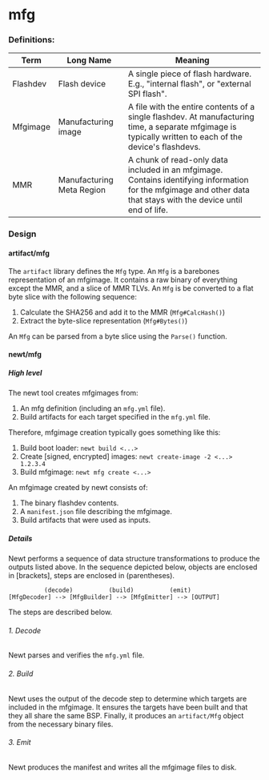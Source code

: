 <!--
#
# Licensed to the Apache Software Foundation (ASF) under one
# or more contributor license agreements.  See the NOTICE file
# distributed with this work for additional information
# regarding copyright ownership.  The ASF licenses this file
# to you under the Apache License, Version 2.0 (the
# "License"); you may not use this file except in compliance
# with the License.  You may obtain a copy of the License at
#
# http://www.apache.org/licenses/LICENSE-2.0
#
# Unless required by applicable law or agreed to in writing,
# software distributed under the License is distributed on an
# "AS IS" BASIS, WITHOUT WARRANTIES OR CONDITIONS OF ANY
#  KIND, either express or implied.  See the License for the
# specific language governing permissions and limitations
# under the License.
#
-->

# mfg

### Definitions:

| Term | Long Name | Meaning |
| ---- | --------- | ------- |
| Flashdev | Flash device | A single piece of flash hardware.  E.g., "internal flash", or "external SPI flash". |
| Mfgimage | Manufacturing image | A file with the entire contents of a single flashdev. At manufacturing time, a separate mfgimage is typically written to each of the device's flashdevs. |
| MMR | Manufacturing Meta Region | A chunk of read-only data included in an mfgimage. Contains identifying information for the mfgimage and other data that stays with the device until end of life. |

### Design

#### artifact/mfg

The `artifact` library defines the `Mfg` type.  An `Mfg` is a barebones representation of an mfgimage.  It contains a raw binary of everything except the MMR, and a slice of MMR TLVs.  An `Mfg` is be converted to a flat byte slice with the following sequence:

1. Calculate the SHA256 and add it to the MMR (`Mfg#CalcHash()`)
2. Extract the byte-slice representation (`Mfg#Bytes()`)

An `Mfg` can be parsed from a byte slice using the `Parse()` function.

#### newt/mfg

##### High level

The newt tool creates mfgimages from:

1. An mfg definition (including an `mfg.yml` file).
2. Build artifacts for each target specified in the `mfg.yml` file.

Therefore, mfgimage creation typically goes something like this:

1. Build boot loader: `newt build <...>`
2. Create [signed, encrypted] images: `newt create-image -2 <...> 1.2.3.4`
3. Build mfgimage: `newt mfg create <...>`

An mfgimage created by newt consists of:

1. The binary flashdev contents.
2. A `manifest.json` file describing the mfgimage.
3. Build artifacts that were used as inputs.

##### Details

Newt performs a sequence of data structure transformations to produce the outputs listed above.  In the sequence depicted below, objects are enclosed in [brackets], steps are enclosed in (parentheses).

```
          (decode)          (build)          (emit)
[MfgDecoder] --> [MfgBuilder] --> [MfgEmitter] --> [OUTPUT]
```

The steps are described below.

###### 1. Decode

Newt parses and verifies the `mfg.yml` file.

###### 2. Build

Newt uses the output of the decode step to determine which targets are included in the mfgimage.  It ensures the targets have been built and that they all share the same BSP.  Finally, it produces an `artifact/Mfg` object from the necessary binary files.

###### 3. Emit

Newt produces the manifest and writes all the mfgimage files to disk.
